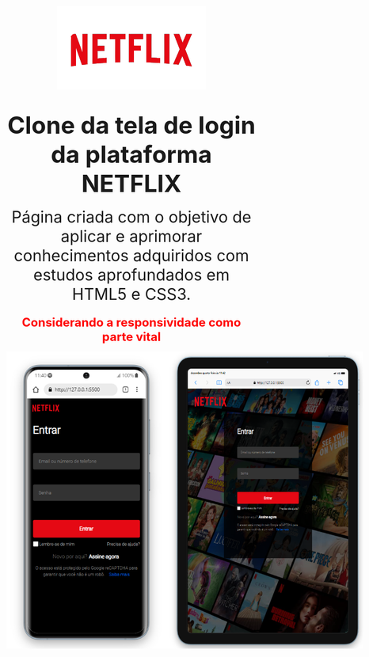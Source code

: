 <div align="center">
    <img src="./images/netflix-logo.png">
</div>


<h1 align="center"><font size="8">Clone da tela de login da plataforma NETFLIX</font></h1>
<p align="center"><font size="6">Página criada com o objetivo de aplicar e aprimorar conhecimentos adquiridos com estudos 
aprofundados em HTML5 e CSS3.</font></p>

<h3 align="center" style="color:red;"><font size="5">Considerando a responsividade como parte vital</font></h3>

<div style="display: flex; justify-content: space-evenly;">
    <img  src="./images/responsivo-mobile.png" width="400px" height="600px">
    <img  src="./images/responsivo-tablet.png" width="400px" height="600px">
</div>








